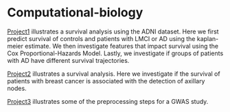 # Computational-biology

[Project1](https://github.com/Seymour22/Computational-biology/blob/main/Project%201:%20Investigating%20the%20impact%20of%20brain%20atrophy%20on%20survival%20in%20Alzheimer's%20disease.ipynb) illustrates a survival analysis using the ADNI dataset. Here we first predict survival of controls and patients with LMCI or AD using the kaplan-meier estimate. We then investigate features that impact survival using the Cox Proportional-Hazards Model. Lastly, we investigate if groups of patients with AD have different survival trajectories.


[Project2](https://github.com/Seymour22/Computational-biology/blob/main/Survival%20analysis%20for%20brest%20cancer.ipynb) illustrates a survival analysis. Here we investigate if the survival of patients with breast cancer is associated with the detection of axillary nodes.


[Project3](https://github.com/Seymour22/Computational-biology/blob/main/Project%202:%20Preprocessing%20steps%20for%20GWAS%20using%20PLINK.ipynb) illustrates some of the preprocessing steps for a GWAS study.
